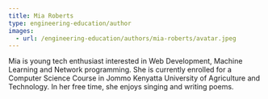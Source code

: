 ```yaml
---
title: Mia Roberts
type: engineering-education/author
images:
  - url: /engineering-education/authors/mia-roberts/avatar.jpeg 
---
```

Mia is young tech enthusiast interested in Web Development, Machine Learning  and Network programming. She is currently enrolled for a Computer Science Course in Jommo Kenyatta University of Agriculture and Technology. In her free time, she enjoys singing and writing poems.
